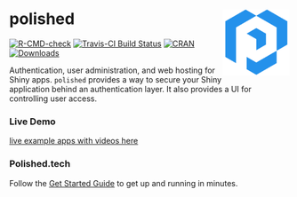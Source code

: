 # polished <img src="inst/assets/images/polished_logo_transparent.png" align="right" width="120" />

<!-- badges: start -->
[![R-CMD-check](https://github.com/Tychobra/polished/workflows/R-CMD-check/badge.svg)](https://github.com/Tychobra/polished/actions)
[![Travis-CI Build Status](https://travis-ci.org/Tychobra/polished.svg?branch=master)](https://travis-ci.org/tychobra/polished) 
[![CRAN](https://www.r-pkg.org/badges/version/polished)](https://cran.r-project.org/package=polished) [![Downloads](https://cranlogs.r-pkg.org/badges/polished)](https://www.r-pkg.org/pkg/polished)
<!-- badges: end -->

Authentication, user administration, and web hosting for Shiny apps.  `polished` provides a way to secure your Shiny application behind an authentication layer.  It also provides a UI for controlling user access. 

### Live Demo

[live example apps with videos here](https://polished.tech/examples)

### Polished.tech

Follow the [Get Started Guide](https://polished.tech/docs/01-get-started) to get up and running in minutes.
